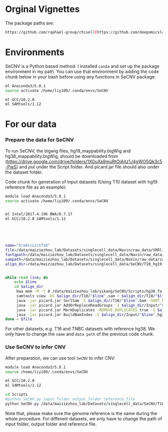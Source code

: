 # Orginal Vignettes
The package paths are:

```bash
https://github.com/raphael-group/chisel](https://github.com/deepomicslab/SeCNV)
```

# Environments
SeCNV is a Python based method. I installed `conda` and set up the package environment in my path. You can use that environment by adding the code chunk below in your bash before using any functions in SeCNV package:

```bash
ml Anaconda3/5.0.1
source activate /home/liy109/.conda/envs/SeCNV

ml GCC/10.2.0
ml SAMtools/1.12
```


# For our data
### Prepare the data for SeCNV
To run SeCNV, the bigwig files, hg19_mappability.bigWig and hg38_mappability.bigWig, should be downloaded from (https://drive.google.com/drive/folders/1XGuXa9muRtOiAjtz1J4gWO5Qk3c5-PwS) and put under the Script folder. And picard.jar file should also under the dataset folder.

Code chunk for generation of Input datasets (Using T10 dataset with hg19 reference file as an example):

```bash
module load Anaconda3/5.0.1
source activate /home/liy109/.conda/envs/SeCNV


ml Intel/2017.4.196 BWA/0.7.17
ml GCC/10.2.0 SAMtools/1.12





name="SraAccListT10"
file=/data/maiziezhou_lab/Datasets/singlecell_data/Navin/raw_data/SRRlist_DNA/"$name".txt
fastqpath=/data/maiziezhou_lab/Datasets/singlecell_data/Navin/raw_data/fastqpath_"$name"
sampath=/data/maiziezhou_lab/Datasets/singlecell_data/Navin/raw_data/samBWA_"$name"/
align_dir=/data/maiziezhou_lab/Datasets/singlecell_data/SeCNV/T10_hg19


while read line; do
    echo $line
    cd $align_dir 
     bwa mem -M -t 8 /data/maiziezhou_lab/yikang/SeCNV/Scripts/hg38.fa $fastqpath/$line/"$line"_1.fastq > $align_dir/T10/"$line".sam
     samtools view -bS $align_dir/T10/"$line".sam > $align_dir/T10/"$line".bam 
     java -jar picard.jar SortSam -I $align_dir/T10/"$line".bam -SORT_ORDER coordinate -O $align_dir/Input/"$line"_hg38.sorted.bam 
     java -jar picard.jar AddOrReplaceReadGroups -I $align_dir/Input/"$line"_hg38.sorted.bam -O $align_dir/Input/"$line"_hg38.sorted.rg.bam -RGID $align_dir/Input/"$line"_hg38/ -RGLB NAVIN_Et_Al -RGPL ILLUMINA -RGPU machine -RGSM $align_dir/Input/"$line"_hg38/
     java -jar picard.jar MarkDuplicates -REMOVE_DUPLICATES true -I $align_dir/Input/"$line"_hg38.sorted.rg.bam -O $align_dir/Input/"$line"_hg38.sorted.rg.dedup.bam -METRICS_FILE $align_dir/Input/"$line"_hg38.sorted.rg.dedup.metrics.txt -PROGRAM_RECORD_ID MarkDuplicates -PROGRAM_GROUP_VERSION null -PROGRAM_GROUP_NAME MarkDuplicates
     java -jar picard.jar BuildBamIndex -I $align_dir/Input/"$line"_hg38.sorted.rg.dedup.bam -O $align_dir/Input/"$line"_hg38.sorted.rg.dedup.bai
done < $file
```

For other datasets, e.g. T16 and TNBC datasets with reference hg38. We only have to change the `name` and `data path` of the previous code chunk.



### Use SeCNV to infer CNV
After preparation, we can use tool `SeCNV` to infer CNV:

```bash
module load Anaconda3/5.0.1
source /home/liy109/.conda/envs/SeCNV

ml GCC/10.2.0
ml SAMtools/1.12

cd Scripts
#python SeCNV.py input_folder output_folder reference_file
python SeCNV.py /data/maiziezhou_lab/Datasets/singlecell_data/SeCNV/T10_hg19/Input /data/maiziezhou_lab/Datasets/singlecell_data/SeCNV/T10_hg19/output hg19.fa
```

Note that, please make sure the genome reference is the same during the whole procedure. For different datasets, we only have to change the path of input folder, output folder and reference file.
